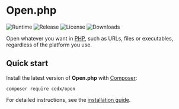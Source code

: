 # Open.php
![Runtime](https://badgen.net/packagist/php/cedx/open) ![Release](https://badgen.net/packagist/v/cedx/open) ![License](https://badgen.net/packagist/license/cedx/open) ![Downloads](https://badgen.net/packagist/dt/cedx/open)

Open whatever you want in [PHP](https://www.php.net), such as URLs, files or executables, regardless of the platform you use.

## Quick start
Install the latest version of **Open.php** with [Composer](https://getcomposer.org):

```shell
composer require cedx/open
```

For detailed instructions, see the [installation guide](installation.md).
